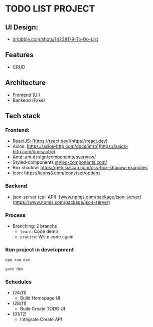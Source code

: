 # TODO LIST PROJECT

## UI Design:

- [dribbble.com/shots/14238178-To-Do-List](https://dribbble.com/shots/14238178-To-Do-List)

## Features

- CRUD

## Architecture

- Frontend (UI)
- Backend (Fake)

## Tech stack

### Frontend:

- ReactJS: [https://react.dev](https://react.dev)
- Axios: [https://axios-http.com/docs/intro](https://axios-http.com/docs/intro)
- Antd: [ant.design/components/overview/](https://ant.design/components/overview/)
- Styled-components [styled-components.com/](https://styled-components.com/)
- Box shadow: https://getcssscan.com/css-box-shadow-examples
- Icon: https://icons8.com/icons/set/options

### Backend

- json-server (call API): [www.npmjs.com/package/json-server](https://www.npmjs.com/package/json-server)

### Process

- Branching: 2 branchs
  - `learn`: Code demo
  - `pratice`: Write code again

### Run project in development

```bash
npm run dev

yarn dev
```

### Schedules

- (24/11)
  - Build Homepage UI
- (28/11)
  - Build Create TODO UI
- (01/12)
  - Integrate Create API

